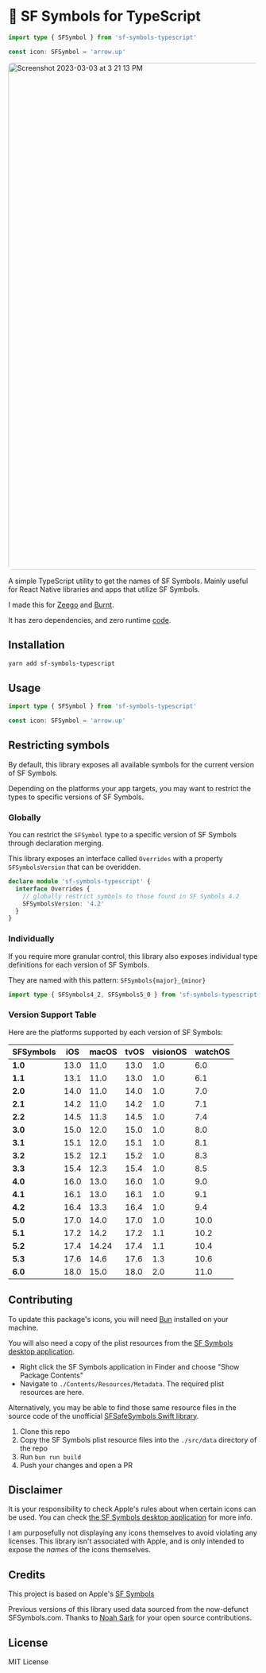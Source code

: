 # 🍏 SF Symbols for TypeScript

```ts
import type { SFSymbol } from 'sf-symbols-typescript'

const icon: SFSymbol = 'arrow.up'
```

<img style="border-radius: 8px; overflow: hidden; margin:0;" width="1021" alt="Screenshot 2023-03-03 at 3 21 13 PM" src="https://user-images.githubusercontent.com/13172299/222821298-0c0a4fba-fe0a-4e31-85d7-55e7870f2bc7.png" />

A simple TypeScript utility to get the names of SF Symbols. Mainly useful for React Native libraries and apps that utilize SF Symbols.

I made this for [Zeego](https://zeego.dev) and [Burnt](https://github.com/nandorojo/burnt).

It has zero dependencies, and zero runtime [code](https://github.com/nandorojo/sf-symbols-typescript/blob/master/dist/index.js).

## Installation

```sh
yarn add sf-symbols-typescript
```

## Usage

```ts
import type { SFSymbol } from 'sf-symbols-typescript'

const icon: SFSymbol = 'arrow.up'
```

## Restricting symbols

By default, this library exposes all available symbols for the current version of SF Symbols.

Depending on the platforms your app targets, you may want to restrict the types to specific versions of SF Symbols.

### Globally

You can restrict the `SFSymbol` type to a specific version of SF Symbols through declaration merging.

This library exposes an interface called `Overrides` with a property `SFSymbolsVersion` that can be overidden.

```ts
declare module 'sf-symbols-typescript' {
  interface Overrides {
    // globally restrict symbols to those found in SF Symbols 4.2
    SFSymbolsVersion: '4.2'
  }
}
```

### Individually

If you require more granular control, this library also exposes individual type definitions for each version of SF Symbols.

They are named with this pattern: `SFSymbols{major}_{minor}`

```ts
import type { SFSymbols4_2, SFSymbols5_0 } from 'sf-symbols-typescript'
```

### Version Support Table

Here are the platforms supported by each version of SF Symbols:

| SFSymbols | iOS  | macOS | tvOS | visionOS | watchOS |
| --------- |------|-------|------|----------|---------|
| **1.0**   | 13.0 | 11.0  | 13.0 | 1.0      | 6.0     |
| **1.1**   | 13.1 | 11.0  | 13.0 | 1.0      | 6.1     |
| **2.0**   | 14.0 | 11.0  | 14.0 | 1.0      | 7.0     |
| **2.1**   | 14.2 | 11.0  | 14.2 | 1.0      | 7.1     |
| **2.2**   | 14.5 | 11.3  | 14.5 | 1.0      | 7.4     |
| **3.0**   | 15.0 | 12.0  | 15.0 | 1.0      | 8.0     |
| **3.1**   | 15.1 | 12.0  | 15.1 | 1.0      | 8.1     |
| **3.2**   | 15.2 | 12.1  | 15.2 | 1.0      | 8.3     |
| **3.3**   | 15.4 | 12.3  | 15.4 | 1.0      | 8.5     |
| **4.0**   | 16.0 | 13.0  | 16.0 | 1.0      | 9.0     |
| **4.1**   | 16.1 | 13.0  | 16.1 | 1.0      | 9.1     |
| **4.2**   | 16.4 | 13.3  | 16.4 | 1.0      | 9.4     |
| **5.0**   | 17.0 | 14.0  | 17.0 | 1.0      | 10.0    |
| **5.1**   | 17.2 | 14.2  | 17.2 | 1.1      | 10.2    |
| **5.2**   | 17.4 | 14.24 | 17.4 | 1.1      | 10.4    |
| **5.3**   | 17.6 | 14.6  | 17.6 | 1.3      | 10.6    |
| **6.0**   | 18.0 | 15.0  | 18.0 | 2.0      | 11.0    |

## Contributing

To update this package's icons, you will need [Bun](https://bun.sh/) installed on your machine.

You will also need a copy of the plist resources from the [SF Symbols desktop application](https://developer.apple.com/sf-symbols/).

- Right click the SF Symbols application in Finder and choose "Show Package Contents"
- Navigate to `./Contents/Resources/Metadata`. The required plist resources are here.

Alternatively, you may be able to find those same resource files in the source code of the unofficial [SFSafeSymbols Swift library](https://github.com/SFSafeSymbols/SFSafeSymbols/tree/stable/SymbolsGenerator/Sources/SymbolsGenerator/Resources).

1. Clone this repo
1. Copy the SF Symbols plist resource files into the `./src/data` directory of the repo
1. Run `bun run build`
1. Push your changes and open a PR

## Disclaimer

It is your responsibility to check Apple's rules about when certain icons can be used. You can check [the SF Symbols desktop application](https://developer.apple.com/sf-symbols/) for more info.

I am purposefully not displaying any icons themselves to avoid violating any licenses. This library isn't associated with Apple, and is only intended to expose the _names_ of the icons themselves.

## Credits

This project is based on Apple's [SF Symbols](https://developer.apple.com/design/human-interface-guidelines/sf-symbols/overview/)

Previous versions of this library used data sourced from the now-defunct SFSymbols.com. Thanks to [Noah Sark](https://github.com/noahsark769/SFSymbols.com) for your open source contributions.

## License

MIT License
